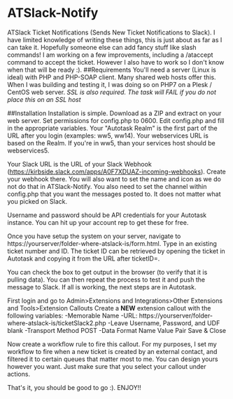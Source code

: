 # ATSlack-Notify
ATSlack Ticket Notifications (Sends New Ticket Notifications to Slack).
I have limited knowledge of writing these things, this is just about as far as I can take it. Hopefully someone else can add fancy stuff like slash commands! I am working on a few improvements, including a /ataccept command to accept the ticket. However I also have to work so I don't know when that will be ready :).
##Requirements
You'll need a server (Linux is ideal) with PHP and PHP-SOAP client. Many shared web hosts offer this. When I was building and testing it, I was doing so on PHP7 on a Plesk / CentOS web server. *SSL is also required. The task will FAIL if you do not place this on an SSL host*

##Installation
Installation is simple. Download as a ZIP and extract on your web server. Set permissions for config.php to 0600. Edit config.php and fill in the appropriate variables. Your "Autotask Realm" is the first part of the URL after you login (examples: ww5, ww14). Your webservices URL is based on the Realm. If you're in ww5, than your services host should be webservices5.

Your Slack URL is the URL of your Slack Webhook (https://kirbside.slack.com/apps/A0F7XDUAZ-incoming-webhooks). Create your webhook there. You will also want to set the name and icon as we do not do that in ATSlack-Notify. You also need to set the channel within config.php that you want the messages posted to. It does not matter what you picked on Slack.

Username and password should be API credentials for your Autotask instance. You can hit up your account rep to get these for free.

Once you have setup the system on your server, navigate to https://yourserver/folder-where-atslack-is/form.html. Type in an existing ticket number and ID. The ticket ID can be retrieved by opening the ticket in Autotask and copying it from the URL after ticketID=.

You can check the box to get output in the browser (to verify that it is pulling data). You can then repeat the process to test it and push the message to Slack. If all is working, the next steps are in Autotask.

First login and go to Admin>Extensions and Integrations>Other Extensions and Tools>Extension Callouts
Create a **NEW** extension callout with the following variables:
-Memorable Name
-URL: https://yourserver/folder-where-atslack-is/ticketSlack2.php
-Leave Username, Password, and UDF blank
-Transport Method POST
-Data Format Name Value Pair
Save & Close

Now create a workflow rule to fire this callout. For my purposes, I set my workflow to fire when a new ticket is created by an external contact, and filtered it to certain queues that matter most to me. You can design yours however you want. Just make sure that you select your callout under actions.

That's it, you should be good to go :). ENJOY!!

